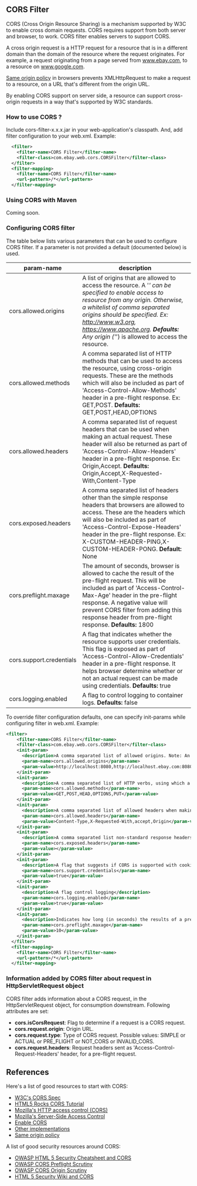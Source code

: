 ## CORS Filter

CORS (Cross Origin Resource Sharing) is a mechanism supported by W3C to enable cross domain requests. CORS requires support from both server and browser, to work. CORS filter enables servers to support CORS. 

A cross origin request is a HTTP request for a resource that is in a different domain than the domain of the resource where the request originates. For example, a request originating from a page served from www.ebay.com, to a resource on www.google.com.

[Same origin policy](http://en.wikipedia.org/wiki/Same_origin_policy) in browsers prevents XMLHttpRequest to make a request to a resource, on a URL that's different from the origin URL.

By enabling CORS support on server side, a resource can support cross-origin requests in a way that's supported by W3C standards.

### How to use CORS ?
Include cors-filter-x.x.x.jar in your web-application's classpath. And, add filter configuration to your web.xml. Example:
```xml
  <filter>
    <filter-name>CORS Filter</filter-name>
    <filter-class>com.ebay.web.cors.CORSFilter</filter-class>
  </filter>
  <filter-mapping>
    <filter-name>CORS Filter</filter-name>
    <url-pattern>/*</url-pattern>
  </filter-mapping>
```

### Using CORS with Maven
Coming soon.

### Configuring CORS filter
The table below lists various parameters that can be used to configure CORS filter. If a parameter is not provided a default (documented below) is used.

|param-name              |description                                                                                                  |
|------------------------|-------------------------------------------------------------------------------------------------------------|
|cors.allowed.origins    | A list of origins that are allowed to access the resource. A '*' can be specified to enable access to resource from any origin. Otherwise, a whitelist of comma separated origins should be specified. Ex: http://www.w3.org, https://www.apache.org. **Defaults:** Any origin ('*') is allowed to access the resource.|
|cors.allowed.methods    | A comma separated list of HTTP methods that can be used to access the resource, using cross-origin requests. These are the methods which will also be included as part of 'Access-Control-Allow-Methods' header in a pre-flight response. Ex: GET,POST. **Defaults:** GET,POST,HEAD,OPTIONS|
|cors.allowed.headers    | A comma separated list of request headers that can be used when making an actual request. These header will also be returned as part of 'Access-Control-Allow-Headers' header in a pre-flight response. Ex: Origin,Accept. **Defaults:** Origin,Accept,X-Requested-With,Content-Type|
|cors.exposed.headers    | A comma separated list of headers other than the simple response headers that browsers are allowed to access. These are the headers which will also be included as part of 'Access-Control-Expose-Headers' header in the pre-flight response. Ex: X-CUSTOM-HEADER-PING,X-CUSTOM-HEADER-PONG. **Default:** None |
|cors.preflight.maxage   | The amount of seconds, browser is allowed to cache the result of the pre-flight request. This will be included as part of 'Access-Control-Max-Age' header in the pre-flight response. A negative value will prevent CORS filter from adding this response header from pre-flight response. **Defaults:** 1800 |
|cors.support.credentials| A flag that indicates whether the resource supports user credentials. This flag is exposed as part of 'Access-Control-Allow-Credentials' header in a pre-flight response. It helps browser determine whether or not an actual request can be made using credentials. **Defaults:** true |
|cors.logging.enabled    | A flag to control logging to container logs. **Defaults:** false|

To override filter configuration defaults, one can specify init-params while configuring filter in web.xml. Example:
```xml
<filter>
    <filter-name>CORS Filter</filter-name>
    <filter-class>com.ebay.web.cors.CORSFilter</filter-class>
    <init-param>
      <description>A comma separated list of allowed origins. Note: An '*' cannot be used for an allowed origin when using credentials.</description>
      <param-name>cors.allowed.origins</param-name>
      <param-value>http://localhost:8080,http://localhost.ebay.com:8080</param-value>
    </init-param>
    <init-param>
      <description>A comma separated list of HTTP verbs, using which a CORS request can be made.</description>
      <param-name>cors.allowed.methods</param-name>
      <param-value>GET,POST,HEAD,OPTIONS,PUT</param-value>
    </init-param>
    <init-param>
      <description>A comma separated list of allowed headers when making a non simple CORS request.</description>
      <param-name>cors.allowed.headers</param-name>
      <param-value>Content-Type,X-Requested-With,accept,Origin</param-value>
    </init-param>
    <init-param>
      <description>A comma separated list non-standard response headers that will be exposed to XHR2 object.</description>
      <param-name>cors.exposed.headers</param-name>
      <param-value></param-value>
    </init-param>
    <init-param>
      <description>A flag that suggests if CORS is supported with cookies</description>
      <param-name>cors.support.credentials</param-name>
      <param-value>true</param-value>
    </init-param>
    <init-param>
      <description>A flag control logging</description>
      <param-name>cors.logging.enabled</param-name>
      <param-value>true</param-value>
    </init-param>
    <init-param>
      <description>Indicates how long (in seconds) the results of a preflight request can be cached in a preflight result cache.</description>
      <param-name>cors.preflight.maxage</param-name>
      <param-value>10</param-value>
    </init-param>
  </filter>
  <filter-mapping>
    <filter-name>CORS Filter</filter-name>
    <url-pattern>/*</url-pattern>
  </filter-mapping>
```

### Information added by CORS filter about request in HttpServletRequest object
CORS filter adds information about a CORS request, in the HttpServletRequest object, for consumption downstream. Following attributes are set:

* **cors.isCorsRequest**: Flag to determine if a request is a CORS request.
* **cors.request.origin**: Origin URL.
* **cors.request.type**: Type of CORS request. Possible values: SIMPLE or ACTUAL or PRE_FLIGHT or NOT_CORS or INVALID_CORS.
* **cors.request.headers**: Request headers sent as 'Access-Control-Request-Headers' header, for a pre-flight request.

## References
Here's a list of good resources to start with CORS:

* [W3C's CORS Spec](http://www.w3.org/TR/cors/)
* [HTML5 Rocks CORS Tutorial](http://www.html5rocks.com/en/tutorials/cors/)
* [Mozilla's HTTP access control (CORS)](https://developer.mozilla.org/en-US/docs/HTTP/Access_control_CORS)
* [Mozilla's Server-Side Access Control](https://developer.mozilla.org/en-US/docs/Server-Side_Access_Control)
* [Enable CORS](http://enable-cors.org)
* [Other implementations](http://software.dzhuvinov.com/cors-filter.html)
* [Same origin policy](http://en.wikipedia.org/wiki/Same_origin_policy)

A list of good security resources around CORS:
* [OWASP HTML 5 Security Cheatsheet and CORS](https://www.owasp.org/index.php/HTML5_Security_Cheat_Sheet#Cross_Origin_Resource_Sharing)
* [OWASP CORS Preflight Scrutiny](https://www.owasp.org/index.php/CORS_RequestPreflighScrutiny)
* [OWASP CORS Origin Scrutiny](https://www.owasp.org/index.php/CORS_OriginHeaderScrutiny)
* [HTML 5 Security Wiki and CORS](https://code.google.com/p/html5security/wiki/CrossOriginRequestSecurity)